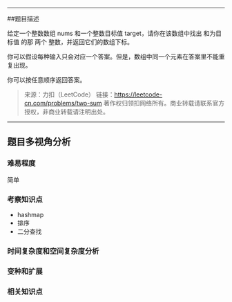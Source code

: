 ---

##题目描述

给定一个整数数组 nums 和一个整数目标值 target，请你在该数组中找出 和为目标值 的那 两个 整数，并返回它们的数组下标。

你可以假设每种输入只会对应一个答案。但是，数组中同一个元素在答案里不能重复出现。

你可以按任意顺序返回答案。

> 来源：力扣（LeetCode）
> 链接：https://leetcode-cn.com/problems/two-sum
> 著作权归领扣网络所有。商业转载请联系官方授权，非商业转载请注明出处。

----

## 题目多视角分析


### 难易程度
简单


### 考察知识点
- hashmap
- 排序
- 二分查找


### 时间复杂度和空间复杂度分析


### 变种和扩展



### 相关知识点
